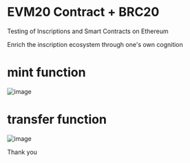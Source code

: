 # EVM20 Contract + BRC20
Testing of Inscriptions and Smart Contracts on Ethereum


Enrich the inscription ecosystem through one's own cognition

# mint function
![image](https://github.com/DINGYIOK/EVM20_test/assets/87461951/b3ae2cdf-d4d9-4a04-bd0a-336dd996376c)


# transfer function
![image](https://github.com/DINGYIOK/EVM20_test/assets/87461951/cbb84d73-0c04-4974-bab8-c9613b5411dd)

Thank you

    